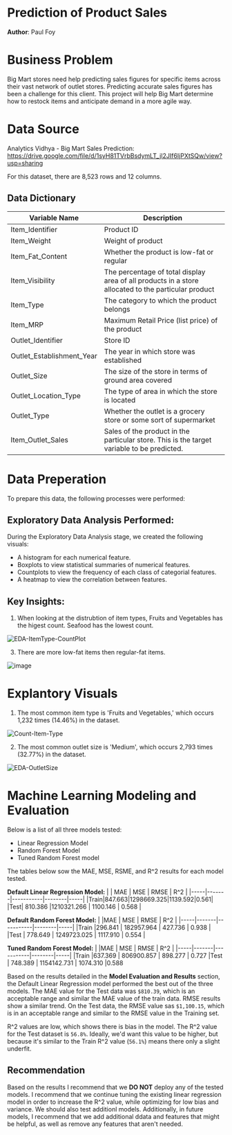 # Prediction of Product Sales
**Author**: Paul Foy

# Business Problem
Big Mart stores need help predicting sales figures for specific items across their vast network of outlet stores. Predicting accurate sales figures has been a challenge for this client. This project will help Big Mart determine how to restock items and anticipate demand in a more agile way. 

# Data Source
Analytics Vidhya - Big Mart Sales Prediction: https://drive.google.com/file/d/1syH81TVrbBsdymLT_jl2JIf6IjPXtSQw/view?usp=sharing

For this dataset, there are 8,523 rows and 12 columns.

## Data Dictionary
| Variable Name | Description |
|---------------|-------------|
| Item_Identifier |	Product ID|
| Item_Weight |	Weight of product |
| Item_Fat_Content |	Whether the product is low-fat or regular |
| Item_Visibility |	The percentage of total display area of all products in a store allocated to the particular product |
|Item_Type |	The category to which the product belongs |
| Item_MRP | Maximum Retail Price (list price) of the product |
| Outlet_Identifier	| Store ID |
| Outlet_Establishment_Year |	The year in which store was established |
| Outlet_Size |	The size of the store in terms of ground area covered |
| Outlet_Location_Type | The type of area in which the store is located |
| Outlet_Type |	Whether the outlet is a grocery store or some sort of supermarket |
| Item_Outlet_Sales |	Sales of the product in the particular store. This is the target variable to be predicted. |

# Data Preperation
To prepare this data, the following processes were performed:

## Exploratory Data Analysis Performed:
During the Exploratory Data Analysis stage, we created the following visuals:
- A histogram for each numerical feature.
- Boxplots to view statistical summaries of numerical features.
- Countplots to view the frequency of each class of categorial features.
- A heatmap to view the correlation between features.
  
## Key Insights:
1. When looking at the distrubtion of item types, Fruits and Vegetables has the higest count. Seafood has the lowest count.
   
![EDA-ItemType-CountPlot](https://github.com/paulf35/cd-ds-productsalespredictions/assets/133720473/7b16e80b-9923-4454-b695-d5cecd8049a0)

3. There are more low-fat items then regular-fat items. 
   
![image](https://github.com/paulf35/cd-ds-productsalespredictions/assets/133720473/2dc5a5c6-fa0e-4afa-915c-a69b177ab0e1)

# Explantory Visuals

1. The most common item type is 'Fruits and Vegetables,' which occurs 1,232 times (14.46%) in the dataset. 

![Count-Item-Type](https://github.com/paulf35/cd-ds-productsalespredictions/assets/133720473/d5f55c33-265a-4e81-bcdf-4c5b099d7800)

2. The most common outlet size is 'Medium', which occurs 2,793 times (32.77%) in the dataset. 

![EDA-OutletSize](https://github.com/paulf35/cd-ds-productsalespredictions/assets/133720473/1d60482e-7533-46c3-8b9d-e76b30298d6d)

# Machine Learning Modeling and Evaluation
Below is a list of all three models tested: 
- Linear Regression Model
- Random Forest Model
- Tuned Random Forest model

The tables below sow the MAE, MSE, RSME, and R^2 results for each model tested. 

**Default Linear Regression Model:**
|     | MAE  | MSE | RMSE | R^2 |
|-----|-------|-----------|--------|-----|
|Train|847.663|1298669.325|1139.592|0.561|
|Test| 810.386 |1210321.266 | 1100.146 | 0.568 |

**Default Random Forest Model:**
|	    |MAE    |	MSE	      | RMSE   |	R^2 |
|-----|-------|-----------|--------|-----|
|Train |296.841 |	182957.964 |	427.736 |	0.938 |
|Test |	778.649 |	1249723.025 |	1117.910 |	0.554 |

**Tuned Random Forest Model:**
|	    |MAE    |	MSE	      | RMSE   |	R^2 |
|-----|-------|-----------|--------|-----|
|Train |637.369	| 806900.857 | 898.277 | 0.727
|Test |	748.389 |	1154142.731 |	1074.310 |0.588

Based on the results detailed in the **Model Evaluation and Results** section, the Default Linear Regression model performed the best out of the three models. The MAE value for the Test data was `$810.39`, which is an acceptable range and similar the MAE value of the train data. RMSE results show a similar trend. On the Test data, the RMSE value sas `$1,100.15`, which is in an acceptable range and similar to the RMSE value in the Training set. 

R^2 values are low, which shows there is bias in the model. The R^2 value for the Test dataset is `56.8%`. Ideally, we'd want this value to be higher, but because it's similar to the Train R^2 value (`56.1%`) means there only a slight underfit. 

## Recommendation
Based on the results I recommend that we **DO NOT** deploy any of the tested models. I recommend that we continue tuning the existing linear regression model in order to increase the R^2 value, while optimizing for low bias and variance. We should also test additionl models. Additionally, in future models, I recommend that we add additional ddata and features that might be helpful, as well as remove any features that aren't needed.  

